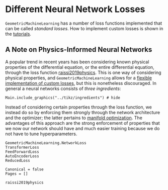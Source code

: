 # Different Neural Network Losses

`GeometricMachineLearning` has a number of loss functions implemented that can be called *standard losses*. How to implement custom losses is shown in the [tutorials](@ref "Adjusting the Loss Function").

## A Note on Physics-Informed Neural Networks

A popular trend in recent years has been considering known physical properties of the differential equation, or the entire differential equation, through the loss function [raissi2019physics](@cite). This is one way of considering physical properties, and `GeometricMachineLearning` allows for a [flexible implementation of custom losses](@ref "Adjusting the Loss Function"), but this is nonetheless discouraged. In general a neural networks consists of *three ingredients*:

```@example
Main.include_graphics("../tikz/ingredients") # hide
```

Instead of considering certain properties through the loss function, we instead do so by enforcing them strongly through the network architecture and the optimizer; the latter pertains to [manifold optimization](@ref "Generalization to Homogeneous Spaces"). The advantages of this approach are the strong enforcement of properties that we now our network should have and much easier training because we do not have to tune hyperparameters. 


```@docs; canonical = false
GeometricMachineLearning.NetworkLoss
TransformerLoss
FeedForwardLoss
AutoEncoderLoss
ReducedLoss
```

```@bibliography
Canonical = false
Pages = []

raissi2019physics
```